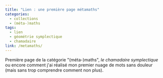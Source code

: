 ```yaml
---
title: "Lien : une première page métamaths"
categories:
  - collections
  - (méta-)maths
tags:
  - lien
  - géométrie symplectique
  - chamadaire
link: /metamaths/
---
```


Première page de la catégorie "(méta-)maths", _le chamadaire symplectique_ ou encore comment j'ai réalisé mon premier nuage de mots sans douleur (mais sans trop comprendre comment non plus).